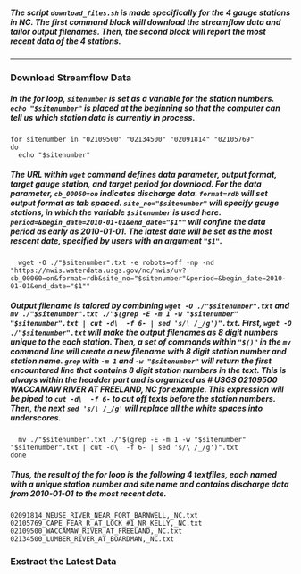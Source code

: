 ##### The script `download_files.sh` is made specifically for the 4 gauge stations in NC. The first command block will download the streamflow data and tailor output filenames. Then, the second block will report the most recent data of the 4 stations.  

-------------------------------------------------------------------------------  

### Download Streamflow Data  
##### In the for loop, `sitenumber` is set as a variable for the station numbers. `echo "$sitenumber"` is placed at the beginning so that the computer can tell us which station data is currently in process.  
```  
for sitenumber in "02109500" "02134500" "02091814" "02105769"
do
  echo "$sitenumber"
```  

##### The URL within `wget` command defines data parameter, output format, target gauge station, and target period for download. For the data parameter, `cb_00060=on` indicates discharge data. `format=rdb` will set output format as tab spaced. `site_no="$sitenumber"` will specify gauge stations, in which the variable `$sitenumber` is used here. `period=&begin_date=2010-01-01&end_date="$1""` will confine the data period as early as 2010-01-01. The latest date will be set as the most rescent date, specified by users with an argument `"$1"`.  
```  
  wget -O ./"$sitenumber".txt -e robots=off -np -nd "https://nwis.waterdata.usgs.gov/nc/nwis/uv?cb_00060=on&format=rdb&site_no="$sitenumber"&period=&begin_date=2010-01-01&end_date="$1""
```  

##### Output filename is talored by combining `wget -O ./"$sitenumber".txt` and `mv ./"$sitenumber".txt ./"$(grep -E -m 1 -w "$sitenumber" "$sitenumber".txt | cut -d\  -f 6- | sed 's/\ /_/g')".txt`. First, `wget -O ./"$sitenumber".txt` will make the output filenames as 8 digit numbers unique to the each station. Then, a set of commands within `"$()"` in the `mv` command line will create a new filename with _8 digit station number_ and _station name_. `grep` with `-m 1` and `-w "$sitenumber"` will return the first encountered line that contains 8 digit station numbers in the text. This is always within the headder part and is organized as _#    USGS 02109500 WACCAMAW RIVER AT FREELAND, NC_ for example. This expression will be piped to `cut -d\  -f 6-` to cut off texts before the station numbers. Then, the next `sed 's/\ /_/g'` will replace all the white spaces into underscores.  
```  
  mv ./"$sitenumber".txt ./"$(grep -E -m 1 -w "$sitenumber" "$sitenumber".txt | cut -d\  -f 6- | sed 's/\ /_/g')".txt
done
```  

##### Thus, the result of the for loop is the following 4 textfiles, each named with a unique station number and site name and contains discharge data from 2010-01-01 to the most recent date. 
```  
02091814_NEUSE_RIVER_NEAR_FORT_BARNWELL,_NC.txt
02105769_CAPE_FEAR_R_AT_LOCK_#1_NR_KELLY,_NC.txt
02109500_WACCAMAW_RIVER_AT_FREELAND,_NC.txt
02134500_LUMBER_RIVER_AT_BOARDMAN,_NC.txt
```  


### Exstract the Latest Data  



